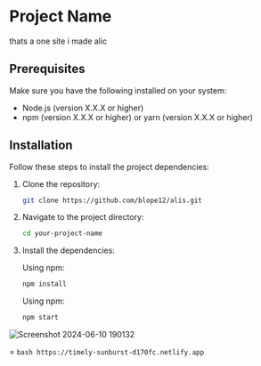 







# Project Name

thats a one site i made 
alic

## Prerequisites

Make sure you have the following installed on your system:

- Node.js (version X.X.X or higher)
- npm (version X.X.X or higher) or yarn (version X.X.X or higher)

## Installation

Follow these steps to install the project dependencies:

1. Clone the repository:

    ```bash
    git clone https://github.com/blope12/alis.git
    ```

2. Navigate to the project directory:

    ```bash
    cd your-project-name
    ```

3. Install the dependencies:

    Using npm:
    ```bash
    npm install
    ```

    Using npm:

    ```bash
    npm start
    ```


![Screenshot 2024-06-10 190132](https://github.com/blope12/alis/assets/148343881/660986aa-8d6b-4377-bf2e-8ed125235953)






=
    ```bash
https://timely-sunburst-d170fc.netlify.app    ```
